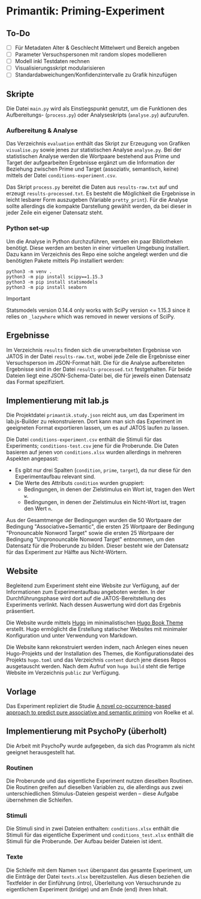 # Primantik: Priming-Experiment

## To-Do
- [ ] Für Metadaten Alter & Geschlecht Mittelwert und Bereich angeben
- [ ] Parameter Versuchspersonen mit random slopes modellieren
- [ ] Modell inkl Testdaten rechnen
- [ ] Visualisierungsskript modularisieren
- [ ] Standardabweichungen/Konfidenzintervalle zu Grafik hinzufügen

## Skripte

Die Datei `main.py` wird als Einstiegspunkt genutzt, um die Funktionen des Aufbereitungs- (`process.py`) oder Analyseskripts (`analyse.py`) aufzurufen.

### Aufbereitung & Analyse

Das Verzeichnis `evaluation` enthält das Skript zur Erzeugung von Grafiken `visualise.py` sowie jenes zur statistischen Analyse `analyse.py`. Bei der statistischen Analyse werden die Wortpaare bestehend aus Prime und Target der aufgearbeiten Ergebnisse ergänzt um die Information der Beziehung zwischen Prime und Target (assoziativ, semantisch, keine) mittels der Datei `conditions-experiment.csv`.

Das Skript `process.py` bereitet die Daten aus `results-raw.txt` auf und erzeugt `results-processed.txt`. Es besteht die Möglichkeit die Ergebnisse in leicht lesbarer Form auszugeben (Variable `pretty_print`). Für die Analyse sollte allerdings die kompakte Darstellung gewählt werden, da bei dieser in jeder Zeile ein eigener Datensatz steht.

### Python set-up

Um die Analyse in Python durchzuführen, werden ein paar Bibliotheken benötigt. Diese werden am besten in einer virtuellen Umgebung installiert. Dazu kann im Verzeichnis des Repo eine solche angelegt werden und die benötigten Pakete mittels Pip installiert werden:

```
python3 -m venv .
python3 -m pip install scipy==1.15.3
python3 -m pip install statsmodels
python3 -m pip install seaborn
```

> [!IMPORTANT]  
> Statsmodels version 0.14.4 only works with SciPy version <= 1.15.3 since it relies on `_lazywhere` which was removed in newer versions of SciPy.

## Ergebnisse

Im Verzeichnis `results` finden sich die unverarbeiteten Ergebnisse von JATOS in der Datei `results-raw.txt`, wobei jede Zeile die Ergebnisse einer Versuchsperson im JSON-Format hält. Die für die Analyse aufbereiteten Ergebnisse sind in der Datei `results-processed.txt` festgehalten. Für beide Dateien liegt eine JSON-Schema-Datei bei, die für jeweils einen Datensatz das Format spezifiziert.

## Implementierung mit lab.js

Die Projektdatei `primantik.study.json` reicht aus, um das Experiment im lab.js-Builder zu rekonstruieren. Dort kann man sich das Experiment im geeigneten Format exportieren lassen, um es auf JATOS laufen zu lassen.

Die Datei `conditions-experiment.csv` enthält die Stimuli für das Experiments; `conditions-test.csv` jene für die Proberunde. Die Daten basieren auf jenen von `conditions.xlsx` wurden allerdings in mehreren Aspekten angepasst:

* Es gibt nur drei Spalten (`condition`, `prime`, `target`), da nur diese für den Experimentaufbau relevant sind.
* Die Werte des Attributs `condition` wurden gruppiert:
    * Bedingungen, in denen der Zielstimulus ein Wort ist, tragen den Wert `w`.
    * Bedingungen, in denen der Zielstimulus ein Nicht-Wort ist, tragen den Wert `n`.

Aus der Gesamtmenge der Bedingungen wurden die 50 Wortpaare der Bedingung "Associative+Semantic", die ersten 25 Wortpaare der Bedingung "Pronouncable Nonword Target" sowie die ersten 25 Wortpaare der Bedingung "Unpronouncable Nonword Target" entnommen, um den Datensatz für die Proberunde zu bilden. Dieser besteht wie der Datensatz für das Experiment zur Hälfte aus Nicht-Wörtern.

## Website

Begleitend zum Experiment steht eine Website zur Verfügung, auf der Informationen zum Experimentaufbau angeboten werden. In der Durchführungsphase wird dort auf die JATOS-Bereitstellung des Experiments verlinkt. Nach dessen Auswertung wird dort das Ergebnis präsentiert.

Die Website wurde mittels [Hugo](https://github.com/gohugoio/hugo) im minimalistischen [Hugo Book Theme](https://github.com/alex-shpak/hugo-book) erstellt. Hugo ermöglicht die Erstellung statischer Websites mit minimaler Konfiguration und unter Verwendung von Markdown.

Die Website kann rekonstruiert werden indem, nach Anlegen eines neuen Hugo-Projekts und der Installation des Themes, die Konfigurationsdatei des Projekts `hugo.toml` und das Verzeichnis `content` durch jene dieses Repos ausgetauscht werden. Nach dem Aufruf von `hugo build` steht die fertige Website im Verzeichnis `public` zur Verfügung.

## Vorlage

Das Experiment repliziert die Studie 
[A novel co-occurrence-based approach to predict pure associative and semantic priming](https://doi.org/10.3758/s13423-018-1453-6) von Roelke et al.

## Implementierung mit PsychoPy (überholt)

Die Arbeit mit PsychoPy wurde aufgegeben, da sich das Programm als nicht geeignet herausgestellt hat.

### Routinen

Die Proberunde und das eigentliche Experiment nutzen dieselben Routinen. Die Routinen greifen auf dieselben Variablen zu, die allerdings aus zwei unterschiedlichen Stimulus-Dateien gespeist werden – diese Aufgabe übernehmen die Schleifen.

### Stimuli

Die Stimuli sind in zwei Dateien enthalten: `conditions.xlsx` enthält die Stimuli für das eigentliche Experiment und `conditions_test.xlsx` enthält die Stimuli für die Proberunde. Der Aufbau beider Dateien ist ident.

### Texte

Die Schleife mit dem Namen `text` überspannt das gesamte Experiment, um die Einträge der Datei `texts.xlsx` bereitzustellen. Aus diesen beziehen die Textfelder in der Einführung (intro), Überleitung von Versuchsrunde zu eigentlichem Experiment (bridge) und am Ende (end) ihren Inhalt.
